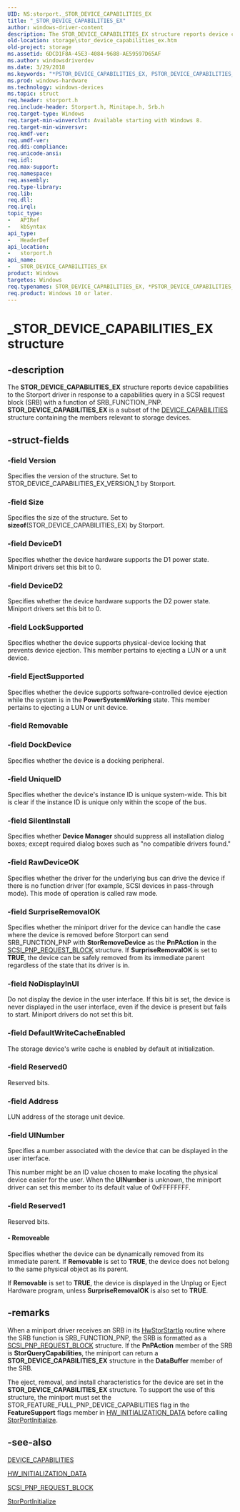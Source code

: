 ```yaml
---
UID: NS:storport._STOR_DEVICE_CAPABILITIES_EX
title: "_STOR_DEVICE_CAPABILITIES_EX"
author: windows-driver-content
description: The STOR_DEVICE_CAPABILITIES_EX structure reports device capabilities to the Storport driver in response to a capabilities query in a SCSI request block (SRB) with a function of SRB_FUNCTION_PNP.
old-location: storage\stor_device_capabilities_ex.htm
old-project: storage
ms.assetid: 6DCD1F8A-45E3-4084-9688-AE59597D65AF
ms.author: windowsdriverdev
ms.date: 3/29/2018
ms.keywords: "*PSTOR_DEVICE_CAPABILITIES_EX, PSTOR_DEVICE_CAPABILITIES_EX, PSTOR_DEVICE_CAPABILITIES_EX structure pointer [Storage Devices], STOR_DEVICE_CAPABILITIES_EX, STOR_DEVICE_CAPABILITIES_EX structure [Storage Devices], _STOR_DEVICE_CAPABILITIES_EX, storage.stor_device_capabilities_ex, storport/PSTOR_DEVICE_CAPABILITIES_EX, storport/STOR_DEVICE_CAPABILITIES_EX"
ms.prod: windows-hardware
ms.technology: windows-devices
ms.topic: struct
req.header: storport.h
req.include-header: Storport.h, Minitape.h, Srb.h
req.target-type: Windows
req.target-min-winverclnt: Available starting with Windows 8.
req.target-min-winversvr: 
req.kmdf-ver: 
req.umdf-ver: 
req.ddi-compliance: 
req.unicode-ansi: 
req.idl: 
req.max-support: 
req.namespace: 
req.assembly: 
req.type-library: 
req.lib: 
req.dll: 
req.irql: 
topic_type:
-	APIRef
-	kbSyntax
api_type:
-	HeaderDef
api_location:
-	storport.h
api_name:
-	STOR_DEVICE_CAPABILITIES_EX
product: Windows
targetos: Windows
req.typenames: STOR_DEVICE_CAPABILITIES_EX, *PSTOR_DEVICE_CAPABILITIES_EX
req.product: Windows 10 or later.
---
```


# _STOR_DEVICE_CAPABILITIES_EX structure


## -description


The <b>STOR_DEVICE_CAPABILITIES_EX</b> structure reports device capabilities to the Storport driver in response to a capabilities query in a SCSI request block (SRB) with a function of SRB_FUNCTION_PNP.<b> STOR_DEVICE_CAPABILITIES_EX</b> is a subset of the <a href="https://msdn.microsoft.com/library/windows/hardware/ff543095">DEVICE_CAPABILITIES</a> structure containing the members relevant to storage devices.


## -struct-fields




### -field Version

Specifies the version of the structure. Set to STOR_DEVICE_CAPABILITIES_EX_VERSION_1 by Storport.


### -field Size

Specifies the size of the structure. Set to <b>sizeof</b>(STOR_DEVICE_CAPABILITIES_EX) by Storport.


### -field DeviceD1

Specifies whether the device hardware supports the D1 power state. Miniport drivers set this bit to 0.


### -field DeviceD2

Specifies whether the device hardware supports the D2 power state. Miniport drivers set this bit to 0.


### -field LockSupported

Specifies whether the device supports physical-device locking that prevents device ejection. This member pertains to ejecting a LUN or a unit device.


### -field EjectSupported

Specifies whether the device supports software-controlled device ejection while the system is in the <b>PowerSystemWorking</b> state. This member pertains to ejecting a LUN or unit device.


### -field Removable

 


### -field DockDevice

Specifies whether the device is a docking peripheral.


### -field UniqueID

Specifies whether the device's instance ID is unique system-wide. This bit is clear if the instance ID is unique only within the scope of the bus.


### -field SilentInstall

Specifies whether <b>Device Manager</b> should suppress all installation dialog boxes; except required dialog boxes such as "no compatible drivers found."


### -field RawDeviceOK

Specifies whether the driver for the underlying bus can drive the device if there is no function driver (for example, SCSI devices in pass-through mode). This mode of operation is called raw mode.


### -field SurpriseRemovalOK

Specifies whether the miniport driver for the device can handle the case where the device is removed before Storport can send SRB_FUNCTION_PNP with <b>StorRemoveDevice</b> as the <b>PnPAction</b> in the <a href="https://msdn.microsoft.com/library/windows/hardware/ff565352">SCSI_PNP_REQUEST_BLOCK</a> structure. If <b>SurpriseRemovalOK</b> is set to <b>TRUE</b>, the device can be safely removed from its immediate parent regardless of the state that its driver is in. 


### -field NoDisplayInUI

Do not display the device in the user interface. If this bit is set, the device is never displayed in the user interface, even if the device is present but fails to start. Miniport drivers do not set this bit.


### -field DefaultWriteCacheEnabled

The storage device's write cache is enabled by default at initialization.


### -field Reserved0

Reserved bits.


### -field Address

LUN address of the storage unit device.


### -field UINumber

Specifies a number associated with the device that can be displayed in the user interface. 

This number might be an ID value chosen to make locating the physical device easier for the user. When the <b>UINumber</b> is unknown, the miniport driver can set this member to its default value of 0xFFFFFFFF.



### -field Reserved1

Reserved bits.


#### - Removeable

Specifies whether the device can be dynamically removed from its immediate parent. If <b>Removable</b> is set to <b>TRUE</b>, the device does not belong to the same physical object as its parent. 

If <b>Removable</b> is set to <b>TRUE</b>, the device is displayed in the Unplug or Eject Hardware program, unless <b>SurpriseRemovalOK</b> is also set to <b>TRUE</b>.


## -remarks



When a miniport driver receives an SRB in its <a href="https://msdn.microsoft.com/library/windows/hardware/ff557423">HwStorStartIo</a> routine where the SRB function is SRB_FUNCTION_PNP, the SRB is formatted as a <a href="https://msdn.microsoft.com/library/windows/hardware/ff565352">SCSI_PNP_REQUEST_BLOCK</a> structure. If the <b>PnPAction</b> member of the SRB is <b>StorQueryCapabilities</b>, the miniport can return a <b>STOR_DEVICE_CAPABILITIES_EX</b> structure in the <b>DataBuffer</b> member of the SRB.

The eject, removal, and install characteristics for the device are set in the <b>STOR_DEVICE_CAPABILITIES_EX</b> structure. To support the use of this structure, the miniport must set the  STOR_FEATURE_FULL_PNP_DEVICE_CAPABILITIES flag in the  <b>FeatureSupport</b> flags member in <a href="https://msdn.microsoft.com/library/windows/hardware/ff559682">HW_INITIALIZATION_DATA</a> before calling <a href="https://msdn.microsoft.com/library/windows/hardware/ff567108">StorPortInitialize</a>.




## -see-also




<a href="https://msdn.microsoft.com/library/windows/hardware/ff543095">DEVICE_CAPABILITIES</a>



<a href="https://msdn.microsoft.com/library/windows/hardware/ff559682">HW_INITIALIZATION_DATA</a>



<a href="https://msdn.microsoft.com/library/windows/hardware/ff565352">SCSI_PNP_REQUEST_BLOCK</a>



<a href="https://msdn.microsoft.com/library/windows/hardware/ff567108">StorPortInitialize</a>
 

 

